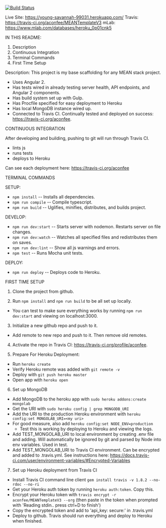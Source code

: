 [![Build Status](https://travis-ci.org/aconfee/MEANTemplateV3.svg?branch=master)](https://travis-ci.org/aconfee/MEANTemplateV3)

Live Site: https://young-savannah-99031.herokuapp.com/
Travis: https://travis-ci.org/aconfee/MEANTemplateV3
mLab: https://www.mlab.com/databases/heroku_0p01cnk5

IN THIS README:
  1. Description
  2. Continuous Integration
  3. Terminal Commands
  4. First Time Setup

Description:
This project is my base scaffolding for any MEAN stack project.
- Uses Angular 2.
- Has tests wired in already testing server health, API endpoints, and Angular 2 components.
- Has build system set up with Gulp.
- Has Procfile specified for easy deployment to Heroku
- Has local MongoDB instance wired up.
- Connected to Travis CI. Continually tested and deployed on success: https://travis-ci.org/aconfee.

CONTINUOUS INTEGRATION

After developing and building, pushing to git will run through Travis CI.
- lints js
- runs tests
- deploys to Heroku

Can see each deployment here: https://travis-ci.org/aconfee

TERMINAL COMMANDS

SETUP:
- `npm install` -- Installs all dependencies.
- `npm run compile` -- Compile typescript.
- `npm run build` -- Uglifies, minifies, distributes, and builds project.

DEVELOP:
- `npm run dev:start` -- Starts server with nodemon. Restarts server on file changes.
- `npm run dev:watch` -- Watches all specified files and redistributes them on saves.
- `npm run dev:lint` -- Show all js warnings and errors.
- `npm test` -- Runs Mocha unit tests.

DEPLOY:
- `npm run deploy` -- Deploys code to Heroku.


FIRST TIME SETUP

1. Clone the project from github.

2. Run `npm install` and `npm run build` to be all set up locally.
  - You can test to make sure everything works by running `npm run dev:start` and viewing on localhost:3000.

3. Initialize a new github repo and push to it.
  - Add remote to new repo and push to it. Then remove old remotes.

4. Activate the repo in Travis CI: https://travis-ci.org/profile/aconfee.

5. Prepare For Heroku Deployment:
  - Run `heroku create`
  - Verify Heroku remote was added with `git remote -v`
  - Deploy with `git push heroku master`
  - Open app with `heroku open`

6. Set up MongoDB
  - Add MongoDB to the heroku app with `sudo heroku addons:create mongolab`
  - Get the URI with `sudo heroku config | grep MONGODB_URI`
  - Add the URI to the production Heroku environment with `heroku config:set MONGOLAB_URI=<my uri>`
  - For good measure, also add `heroku config:set NODE_ENV=production`
    - Test this is working by deploying to Heroku and viewing the logs.
  - Add TEST_MONGOLAB_URI to local environment by creating .env file and adding. Will automatically be ignored by git and parsed by Node into env variables. Used in test.
  - Add TEST_MONGOLAB_URI to Travis CI environment. Can be encrypted and added to .travis.yml. See instructions here: https://docs.travis-ci.com/user/environment-variables/#Encrypted-Variables

7. Set up Heroku deployment from Travis CI
  - Install Travis CI command line client `gem install travis -v 1.8.2 --no-rdoc --no-ri`
  - Get your Heroku auth token by running `heroku auth:token`. Copy this.
  - Encrypt your Heroku token with `travis encrypt -r aconfee/MEANTemplateV3 --org` (then paste in the token when prompted with 'Reading stdin.. press ctrl+D to finish')
  - Copy the encrypted token and add to 'api_key: secure:' in .travis.yml
  - Deploy to github. Travis should run everything and deploy to Heroku when finished.
